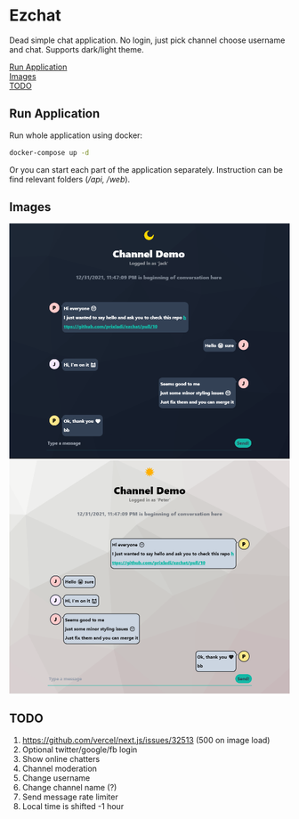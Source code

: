# Ezchat

Dead simple chat application. No login, just pick channel choose username and chat. Supports dark/light theme.

[Run Application](#run-application)  
[Images](#images)  
[TODO](#todo)  

## Run Application 

Run whole application using docker:

```bash
docker-compose up -d
```

Or you can start each part of the application separately. Instruction can be find relevant folders (*/api, /web*).

## Images 

![Dark](docs/presImageDark.png)
![Light](docs/presImageLight.png)

## TODO

1) https://github.com/vercel/next.js/issues/32513 (500 on image load)
2) Optional twitter/google/fb login
3) Show online chatters
4) Channel moderation
5) Change username
6) Change channel name (?)
7) Send message rate limiter
8) Local time is shifted -1 hour
